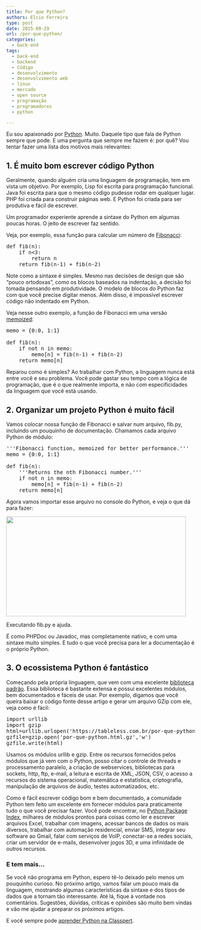 ```yaml
---
title: Por que Python?
authors: Elcio Ferreira
type: post
date: 2015-09-29
url: /por-que-python/
categories:
  - back-end
tags:
  - back-end
  - backend
  - Código
  - desenvolvimento
  - desenvolvimento web
  - linux
  - mercado
  - open source
  - programação
  - programadores
  - python

---
```

Eu sou apaixonado por [Python][1]. Muito. Daquele tipo que fala de Python sempre que pode. E uma pergunta que sempre me fazem é: por quê? Vou tentar fazer uma lista dos motivos mais relevantes:

## 1. É muito bom escrever código Python

Geralmente, quando alguém cria uma linguagem de programação, tem em vista um objetivo. Por exemplo, Lisp foi escrita para programação funcional. Java foi escrita para que o mesmo código pudesse rodar em qualquer lugar. PHP foi criada para construir páginas web. E Python foi criada para ser produtiva e fácil de escrever.

Um programador experiente aprende a sintaxe do Python em algumas poucas horas. O jeito de escrever faz sentido.

Veja, por exemplo, essa função para calcular um número de [Fibonacci][2]:

<pre>def fib(n):
    if n&lt;3:
        return n
    return fib(n-1) + fib(n-2)</pre>

Note como a sintaxe é simples. Mesmo nas decisões de design que são &#8220;pouco ortodoxas&#8221;, como os blocos baseados na indentação, a decisão foi tomada pensando em produtividade. O modelo de blocos do Python faz com que você precise digitar menos. Além disso, é impossível escrever código não indentado em Python.

Veja nesse outro exemplo, a função de Fibonacci em uma versão [memoized][3]:

<pre>memo = {0:0, 1:1}

def fib(n):
    if not n in memo:
        memo[n] = fib(n-1) + fib(n-2)
    return memo[n]</pre>

Reparou como é simples? Ao trabalhar com Python, a linguagem nunca está entre você e seu problema. Você pode gastar seu tempo com a lógica de programação, que é o que realmente importa, e não com especificidades da linguagem que você está usando.

## 2. Organizar um projeto Python é muito fácil

Vamos colocar nossa função de Fibonacci e salvar num arquivo, fib.py, incluindo um pouquinho de documentação. Chamamos cada arquivo Python de módulo:

<pre>'''Fibonacci function, memoized for better performance.'''
memo = {0:0, 1:1}

def fib(n):
    '''Returns the nth Fibonacci number.'''
    if not n in memo:
        memo[n] = fib(n-1) + fib(n-2)
    return memo[n]</pre>

Agora vamos importar esse arquivo no console do Python, e veja o que dá para fazer:

<div style="width: 490px" class="wp-caption alignnone">
  <img class="" src="https://elcio.com.br/uploads/2015/09/fib.gif" alt="" width="480" height="267" />
  
  <p class="wp-caption-text">
    Executando fib.py e ajuda.
  </p>
</div>

É como PHPDoc ou Javadoc, mas completamente nativo, e com uma sintaxe muito simples. E tudo o que você precisa para ler a documentação é o próprio Python.

## 3. O ecossistema Python é fantástico

Começando pela própria linguagem, que vem com uma excelente [biblioteca padrão][4]. Essa biblioteca é bastante extensa e possui excelentes módulos, bem documentados e fáceis de usar. Por exemplo, digamos que você queira baixar o código fonte desse artigo e gerar um arquivo GZip com ele, veja como é fácil:

<pre>import urllib
import gzip
html=urllib.urlopen('https://tableless.com.br/por-que-python/').read()
gzfile=gzip.open('por-que-python.html.gz','w')
gzfile.write(html)</pre>

Usamos os módulos urllib e gzip. Entre os recursos fornecidos pelos módulos que já vem com o Python, posso citar o controle de threads e processamento paralelo, a criação de webservices, bibliotecas para sockets, http, ftp, e-mail, a leitura e escrita de XML, JSON, CSV, o acesso a recursos do sistema operacional, matemática e estatística, criptografia, manipulação de arquivos de áudio, testes automatizados, etc.

Como é fácil escrever código bom e bem documentado, a comunidade Python tem feito um excelente em fornecer módulos para praticamente tudo o que você precisar fazer. Você pode encontrar, no [Python Package Index][5], milhares de módulos prontos para coisas como ler e escrever arquivos Excel, trabalhar com imagens, acessar bancos de dados os mais diversos, trabalhar com automação residencial, enviar SMS, integrar seu software ao Gmail, falar com serviços de VoIP, conectar-se a redes sociais, criar um servidor de e-mails, desenvolver jogos 3D, e uma infinidade de outros recursos.

### E tem mais&#8230;

Se você não programa em Python, espero tê-lo deixado pelo menos um pouquinho curioso. No próximo artigo, vamos falar um pouco mais da linguagem, mostrando algumas características da sintaxe e dos tipos de dados que a tornam tão interessante. Até lá, fique à vontade nos comentários. Sugestões, dúvidas, críticas e opiniões são muito bem vindas e vão me ajudar a preparar os próximos artigos.

E você sempre pode [aprender Python na Classpert](https://pt-br.classpert.com/blog/cursos-de-python).

&nbsp;

 [1]: https://www.python.org/
 [2]: https://pt.wikipedia.org/wiki/Sequ%C3%AAncia_de_Fibonacci
 [3]: https://en.wikipedia.org/wiki/Memoization
 [4]: https://docs.python.org/3/library/
 [5]: https://pypi.python.org/pypi
